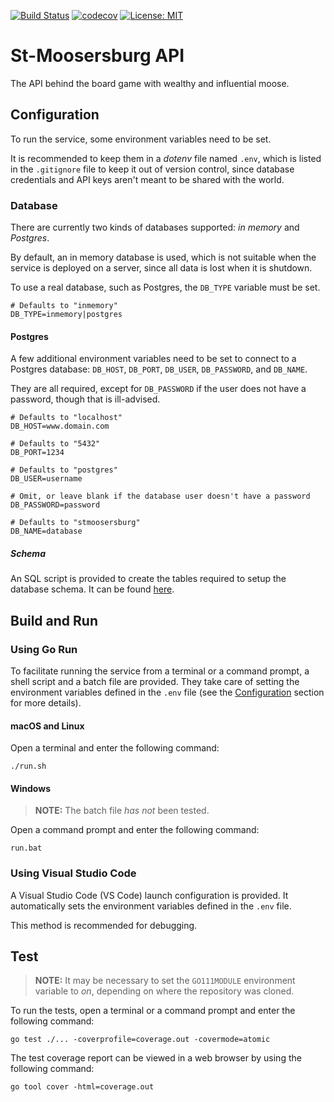 [![Build Status](https://travis-ci.org/leblancjs/stmoosersburg-api.svg?branch=master)](https://travis-ci.org/leblancjs/stmoosersburg-api)
[![codecov](https://codecov.io/gh/leblancjs/stmoosersburg-api/branch/master/graph/badge.svg)](https://codecov.io/gh/leblancjs/stmoosersburg-api)
[![License: MIT](https://img.shields.io/badge/License-MIT-purple.svg)](https://opensource.org/licenses/MIT)

# St-Moosersburg API
The API behind the board game with wealthy and influential moose.

## Configuration
To run the service, some environment variables need to be set.

It is recommended to keep them in a *dotenv* file named `.env`, which is listed in the `.gitignore` file to keep it out of version control, since database credentials and API keys aren't meant to be shared with the world.

### Database
There are currently two kinds of databases supported: *in memory* and *Postgres*.

By default, an in memory database is used, which is not suitable when the service is deployed on a server, since all data is lost when it is shutdown.

To use a real database, such as Postgres, the `DB_TYPE` variable must be set.

```
# Defaults to "inmemory"
DB_TYPE=inmemory|postgres
```

#### Postgres
A few additional environment variables need to be set to connect to a Postgres database: `DB_HOST`, `DB_PORT`, `DB_USER`, `DB_PASSWORD`, and `DB_NAME`.

They are all required, except for `DB_PASSWORD` if the user does not have a password, though that is ill-advised.

```
# Defaults to "localhost"
DB_HOST=www.domain.com

# Defaults to "5432"
DB_PORT=1234

# Defaults to "postgres"
DB_USER=username

# Omit, or leave blank if the database user doesn't have a password
DB_PASSWORD=password

# Defaults to "stmoosersburg"
DB_NAME=database
```

##### Schema
An SQL script is provided to create the tables required to setup the database schema. It can be found [here](db/postgres/schema.sql).

## Build and Run
### Using Go Run
To facilitate running the service from a terminal or a command prompt, a shell script and a batch file are provided. They take care of setting the environment variables defined in the `.env` file (see the [Configuration](#Configuration) section for more details).

#### macOS and Linux
Open a terminal and enter the following command:

```
./run.sh
```

#### Windows
> **NOTE:** The batch file *has not* been tested.

Open a command prompt and enter the following command:

```
run.bat
```

### Using Visual Studio Code
A Visual Studio Code (VS Code) launch configuration is provided. It automatically sets the environment variables defined in the `.env` file.

This method is recommended for debugging.

## Test
> **NOTE:** It may be necessary to set the `GO111MODULE` environment variable to *on*, depending on where the repository was cloned.

To run the tests, open a terminal or a command prompt and enter the following command:

```
go test ./... -coverprofile=coverage.out -covermode=atomic
```

The test coverage report can be viewed in a web browser by using the following command:

```
go tool cover -html=coverage.out
```